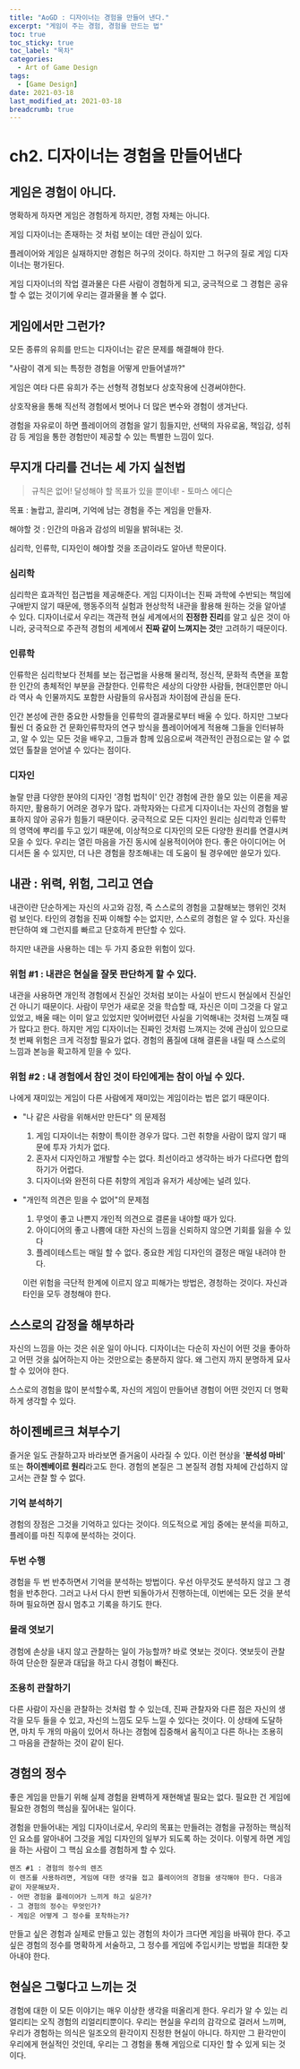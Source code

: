 ```yaml
---
title: "AoGD : 디자이너는 경험을 만들어 낸다."
excerpt: "게임이 주는 경험, 경험을 만드는 법"
toc: true
toc_sticky: true
toc_label: "목차"
categories:
  - Art of Game Design
tags:
  - [Game Design]
date: 2021-03-18
last_modified_at: 2021-03-18
breadcrumb: true
---
```



# ch2. 디자이너는 경험을 만들어낸다

## 게임은 경험이 아니다.

  명확하게 하자면 게임은 경험하게 하지만, 경험 자체는 아니다.

  게임 디자이너는 존재하는 것 처럼 보이는 데만 관심이 있다.

  플레이어와 게임은 실재하지만 경험은 허구의 것이다. 하지만 그 허구의 질로 게임 디자이너는 평가된다.

  게임 디자이너의 작업 결과물은 다른 사람이 경험하게 되고, 궁극적으로 그 경험은 공유할 수 없는 것이기에 우리는 결과물을 볼 수 없다.

## 게임에서만 그런가?

  모든 종류의 유희를 만드는 디자이너는 같은 문제를 해결해야 한다.

"사람이 겪게 되는 특정한 경험을 어떻게 만들어낼까?"

  게임은 여타 다른 유희가 주는 선형적 경험보다 상호작용에 신경써야한다.

  상호작용을 통해 직선적 경험에서 벗어나 더 많은 변수와 경험이 생겨난다.

  경험을 자유로이 하면 플레이어의 경험을 알기 힘들지만, 선택의 자유로움, 책임감, 성취감 등 게임을 통한 경험만이 제공할 수 있는 특별한 느낌이 있다.

## 무지개 다리를 건너는 세 가지 실천법

> 규칙은 없어! 달성해야 할 목표가 있을 뿐이네! - 토마스 에디슨

  목표 : 놀랍고, 끌리며, 기억에 남는 경험을 주는 게임을 만들자.

  해야할 것 : 인간의 마음과 감성의 비밀을 밝혀내는 것.

  심리학, 인류학, 디자인이 해야할 것을 조금이라도 알아낸 학문이다.

### 심리학

  심리학은 효과적인 접근법을 제공해준다. 게임 디자이너는 진짜 과학에 수반되는 책임에 구애받지 않기 때문에, 행동주의적 실험과 현상학적 내관을 활용해 원하는 것을 알아낼 수 있다. 디자이너로서 우리는 객관적 현실 세계에서의 **진정한 진리**를 알고 싶은 것이 아니라, 궁극적으로 주관적 경험의 세계에서 **진짜 같이 느껴지는 것**만 고려하기 때문이다.

### 인류학

  인류학은 심리학보다 전체를 보는 접근법을 사용해 물리적, 정신적, 문화적 측면을 포함한 인간의 총체적인 부분을 관찰한다. 인류학은 세상의 다양한 사람들, 현대인뿐만 아니라 역사 속 인물까지도 포함한 사람들의 유사점과 차이점에 관심을 둔다.

  인간 본성에 관한 중요한 사항들을 인류학의 결과물로부터 배울 수 있다. 하지만 그보다 훨씬 더 중요한 건 문화인류학자의 연구 방식을 플레이어에게 적용해 그들을 인터뷰하고, 알 수 있는 모든 것을 배우고, 그들과 함께 있음으로써 객관적인 관점으로는 알 수 없었던 톨찰을 얻어낼 수 있다는 점이다.

### 디자인

  놀랄 만큼 다양한 분야의 디자인 '경험 법칙이' 인간 경험에 관한 쓸모 있는 이론을 제공하지만, 활용하기 어려운 경우가 많다. 과학자와는 다르게 디자이너는 자신의 경험을 발표하지 않아 공유가 힘들기 때문이다. 궁극적으로 모든 디자인 원리는 심리학과 인류학의 영역에 뿌리를 두고 있기 때문에, 이상적으로 디자인의 모든 다양한 원리를 연결시켜 모을 수 있다. 우리는 열린 마음을 가진 동시에 실용적이어야 한다. 좋은 아이디어는 어디서든 올 수 있지만, 더 나은 경험을 창조해내는 데 도움이 될 경우에만 쓸모가 있다.

## 내관 : 위력, 위험, 그리고 연습

  내관이란 단순하게는 자신의 사고와 감정, 즉 스스로의 경험을 고찰해보는 행위인 것처럼 보인다. 타인의 경험을 진짜 이해할 수는 없지만, 스스로의 경험은 알 수 있다. 자신을 판단하여 왜 그런지를 빠르고 단호하게 판단할 수 있다.

  하지만  내관을 사용하는 데는 두 가지 중요한 위험이 있다.

### 위험 #1 : 내관은 현실을 잘못 판단하게 할 수 있다.

  내관을 사용하면 개인적 경험에서 진실인 것처럼 보이는 사실이 반드시 현실에서 진실인 건 아니기 때문이다. 사람이 무언가 새로운 것을 학습할 때, 자신은 이미 그것을 다 알고 있었고, 배울 때는 이미 알고 있었지만 잊어버렸던 사실을 기억해내는 것처럼 느껴질 때가 많다고 한다. 하지만 게임 디자이너는 진짜인 것처럼 느껴지는 것에 관심이 있으므로 첫 번째 위험은 크게 걱정할 필요가 없다. 경험의 품질에 대해 결론을 내릴 때 스스로의 느낌과 본능을 확고하게 믿을 수 있다.

### 위험 #2 : 내 경험에서 참인 것이 타인에게는 참이 아닐 수 있다.

  나에게 재미있는 게임이 다른 사람에게 재미있는 게임이라는 법은 없기 때문이다.

- "나 같은 사람을 위해서만 만든다" 의 문제점
    1. 게임 디자이너는 취향이 특이한 경우가 많다. 그런 취향을 사람이 많지 않기 때문에 투자 가치가 없다.
    2. 혼자서 디자인하고 개발할 수는 없다. 최선이라고 생각하는 바가 다르다면 합의하기가 어렵다.
    3. 디자이너와 완전히 다른 취향의 게임과 유저가 세상에는 널려 있다.

- "개인적 의견은 믿을 수 없어"의 문제점
    1. 무엇이 좋고 나쁜지 개인적 의견으로 결론을 내야할 때가 있다.
    2. 아이디어의 좋고 나쁨에 대한 자신의 느낌을 신뢰하지 않으면 기회를 잃을 수 있다
    3. 플레이테스트는 매일 할 수 없다. 중요한 게임 디자인의 결정은 매일 내려야 한다.

  이런 위험을 극단적 한계에 이르지 않고 피해가는 방법은, 경청하는 것이다. 자신과 타인을 모두 경청해야 한다.

## 스스로의 감정을 해부하라

  자신의 느낌을 아는 것은 쉬운 일이 아니다. 디자이너는 다순히 자신이 어떤 것을 좋아하고 어떤 것을 싫어하는지 아는 것만으로는 충분하지 않다. 왜 그런지 까지 분명하게 묘사할 수 있어야 한다.

  스스로의 경험을 많이 분석할수록, 자신의 게임이 만들어낸 경험이 어떤 것인지 더 명확하게 생각할 수 있다.

## 하이젠베르크 쳐부수기

  즐거운 일도 관찰하고자 바라보면 즐거움이 사라질 수 있다. 이런 현상을 '**분석성 마비**' 또는 **하이젠베이르 원리**라고도 한다. 경험의 본질은 그 본질적 경험 자체에 간섭하지 않고서는 관찰 할 수 없다.

### 기억 분석하기

  경험의 장점은 그것을 기억하고 있다는 것이다. 의도적으로 게임 중에는 분석을 피하고, 플레이를 마친 직후에 분석하는 것이다.

### 두번 수행

  경험을 두 번 반추하면서 기억을 분석하는 방법이다. 우선 아무것도 분석하지 않고 그 경험을 반추한다. 그러고 나서 다시 한번 되돌아가서 진행하는데, 이번에는 모든 것을 분석하며 필요하면 잠시 멈추고 기록을 하기도 한다.

### 몰래 엿보기

  경험에 손상을 내지 않고 관찰하는 일이 가능할까? 바로 엿보는 것이다. 엿보듯이 관찰하여 단순한 질문과 대답을 하고 다시 경험이 빠진다.

### 조용히 관찰하기

  다른 사람이 자신을 관찰하는 것처럼 할 수 있는데, 진짜 관찰자와 다른 점은 자신의 생각을 모두 들을 수 있고, 자신의 느낌도 모두 느낄 수 있다는 것이다. 이 상태에 도달하면, 마치 두 개의 마음이 있어서 하나는 경험에 집중해서 움직이고 다른 하나는 조용히 그 마음을 관찰하는 것이 같이 된다.

## 경험의 정수

  좋은 게임을 만들기 위해 실제 경험을 완벽하게 재현해낼 필요는 없다. 필요한 건 게임에 필요한 경험의 핵심을 짚어내는 일이다.

  경험을 만들어내는 게임 디자이너로서, 우리의 목표는 만들려는 경험을 규정하는 핵심적인 요소를 알아내어 그것을 게임 디자인의 일부가 되도록 하는 것이다. 이렇게 하면 게임을 하는 사람이 그 핵심 요소를 경험하게 할 수 있다.

 
~~~
렌즈 #1 : 경험의 정수의 렌즈
이 렌즈를 사용하려면, 게임에 대한 생각을 접고 플레이어의 경험을 생각해야 한다. 다음과 같이 자문해보자.
- 어떤 경험을 플레이어가 느끼게 하고 싶은가?
- 그 경험의 정수는 무엇인가?
- 게임은 어떻게 그 정수를 포착하는가?
~~~

만들고 싶은 경험과 실제로 만들고 있는 경험의 차이가 크다면 게임을 바꿔야 한다. 주고 싶은 경험의 정수를 명확하게 서술하고, 그 정수를 게임에 주입시키는 방법을 최대한 찾아내야 한다.

## 현실은 그렇다고 느끼는 것

  경험에 대한 이 모든 이야기는 매우 이상한 생각을 떠올리게 한다. 우리가 알 수 있는 리얼리티는 오직 경험의 리얼리티뿐이다. 우리는 현실을 우리의 감각으로 걸러서 느끼며, 우리가 경험하는 의식은 일조오의 환각이지 진정한 현실이 아니다. 하지만 그 환각만이 우리에게 현실적인 것인데, 우리는 그 경험을 통해 게임으로 디자인 할 수 있게 되는 것이다.